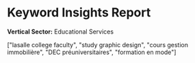 # Keyword Insights Report

**Vertical Sector:** Educational Services

["lasalle college faculty", "study graphic design", "cours gestion immobilière", "DEC préuniversitaires", "formation en mode"]